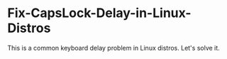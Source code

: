 # Fix-CapsLock-Delay-in-Linux-Distros
This is a common keyboard delay problem in Linux distros. Let's solve it.
